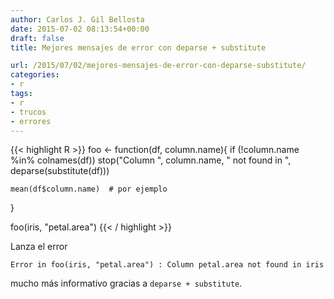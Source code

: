 ```yaml
---
author: Carlos J. Gil Bellosta
date: 2015-07-02 08:13:54+00:00
draft: false
title: Mejores mensajes de error con deparse + substitute

url: /2015/07/02/mejores-mensajes-de-error-con-deparse-substitute/
categories:
- r
tags:
- r
- trucos
- errores
---
```


{{< highlight R >}}
foo <- function(df, column.name){
    if (!column.name %in% colnames(df))
      stop("Column ", column.name, " not found in ", deparse(substitute(df)))

    mean(df$column.name)  # por ejemplo
  }

  foo(iris, "petal.area")
{{< / highlight >}}

Lanza el error

`Error in foo(iris, "petal.area") : Column petal.area not found in iris`

mucho más informativo gracias a `deparse + substitute`.


